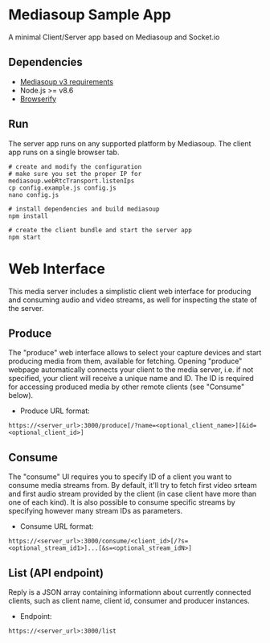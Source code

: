 # Mediasoup Sample App

A minimal Client/Server app based on Mediasoup and Socket.io


## Dependencies

* [Mediasoup v3 requirements](https://mediasoup.org/documentation/v3/mediasoup/installation/#requirements)
* Node.js >= v8.6
* [Browserify](http://browserify.org/)


## Run

The server app runs on any supported platform by Mediasoup. The client app runs on a single browser tab.
```
# create and modify the configuration
# make sure you set the proper IP for mediasoup.webRtcTransport.listenIps
cp config.example.js config.js
nano config.js

# install dependencies and build mediasoup
npm install

# create the client bundle and start the server app
npm start
```

# Web Interface

This media server includes a simplistic client web interface for producing and consuming audio and video streams, as well for inspecting the state of the server.

## Produce

The "produce" web interface allows to select your capture devices and start producing media from them, available for fetching.
Opening "produce" webpage automatically connects your client to the media server, i.e. if not specified, your client will receive a unique name and ID.
The ID is required for accessing produced media by other remote clients (see "Consume" below).

* Produce URL format:

```
https://<server_url>:3000/produce[/?name=<optional_client_name>][&id=<optional_client_id>]
```

## Consume

The "consume" UI requires you to specify ID of a client you want to consume media streams from.
By default, it'll try to fetch first video srteam and first audio stream provided by the client (in case client have more than one of each kind).
It is also possible to consume specific streams by specifying however many stream IDs as parameters.

* Consume URL format:

```
https://<server_url>:3000/consume/<client_id>[/?s=<optional_stream_id1>]...[&s=<optional_stream_idN>]
```

## List (API endpoint)

Reply is a JSON array containing informationn about currently connected clients, such as client name, client id, consumer and producer instances.

* Endpoint:

```
https://<server_url>:3000/list
```
